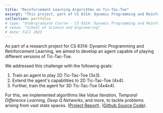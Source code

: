 ```yaml
---
title: "Reinforcement Learning Algorithms on Tic-Tac-Toe"
excerpt: "This project, part of CS 6314: Dynamic Programming and Reinforcement Learning, aimed to train an agent capable of playing various forms of Tic-Tac-Toe, including 2D and 3D versions."
collection: portfolio
# type: "Undergraduate Course - CS 6314: Dynamic Programming and Reinforcement Learning"
# venue: "School of Science and Engineering"
# date: Fall 2023
---
```


As part of a research project for CS 6314: Dynamic Programming and Reinforcement Learning, we aimed to develop an agent capable of playing different versions of Tic-Tac-Toe.

We addressed this challenge with the following goals:
1. Train an agent to play 2D Tic-Tac-Toe (3x3).
2. Extend the agent's capabilities to 2D Tic-Tac-Toe (4x4).
3. Further, train the agent for 3D Tic-Tac-Toe (4x4x4).

For this, we implemented algorithms like *Value Iteration, Temporal Difference Learning, Deep Q Networks*, and more, to tackle problems arising from vast state spaces. ([Project Report](https://drive.google.com/file/d/1g8ASKfn6jXBA8mQpd_9ybbu88d-CxZvh/view?usp=sharing)), ([Github Source Code](https://github.com/Talha-Nehal-Undegrad-Study/reinforcement_learning/tree/main/Project)).
